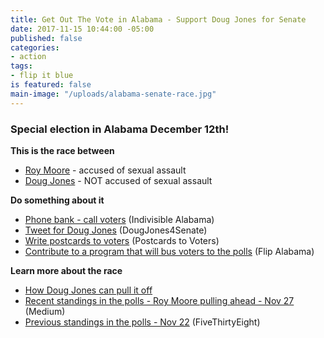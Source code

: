 ```yaml
---
title: Get Out The Vote in Alabama - Support Doug Jones for Senate
date: 2017-11-15 10:44:00 -05:00
published: false
categories:
- action
tags:
- flip it blue
is featured: false
main-image: "/uploads/alabama-senate-race.jpg"
---
```


### Special election in Alabama December 12th!

**This is the race between**
* [Roy Moore](http://bit.ly/2AeAYra) - accused of sexual assault
* [Doug Jones](https://dougjonesforsenate.com/doug/) - NOT accused of sexual assault 

**Do something about it**
* [Phone bank - call voters](http://bit.ly/2ACEKeo) (Indivisible Alabama)
* [Tweet for Doug Jones](http://bit.ly/2i2dzhN) (DougJones4Senate)
* [Write postcards to voters](http://bit.ly/2Bu587I) (Postcards to Voters)
* [Contribute to a program that will bus voters to the polls](https://www.gofundme.com/eliminateroymoore) (Flip Alabama)

**Learn more about the race**
* [How Doug Jones can pull it off](http://politi.co/2hE8tf2)
* [Recent standings in the polls - Roy Moore pulling ahead - Nov 27](http://bit.ly/2zyqP4S) (Medium)
* [Previous standings in the polls - Nov 22](http://53eig.ht/2zwQqeu) (FiveThirtyEight)

